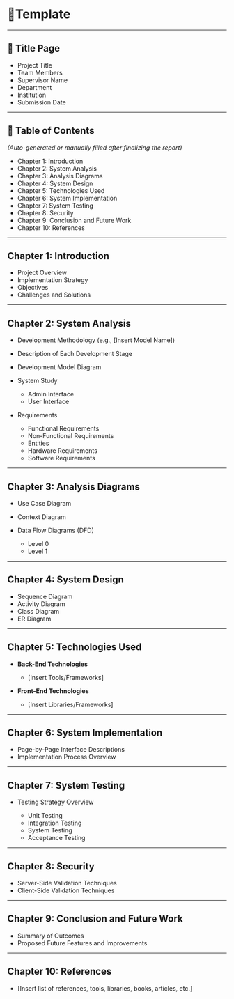 
# 📘Template

---

## 🧾 Title Page

* Project Title
* Team Members
* Supervisor Name
* Department
* Institution
* Submission Date

---

## 📑 Table of Contents

*(Auto-generated or manually filled after finalizing the report)*

* Chapter 1: Introduction
* Chapter 2: System Analysis
* Chapter 3: Analysis Diagrams
* Chapter 4: System Design
* Chapter 5: Technologies Used
* Chapter 6: System Implementation
* Chapter 7: System Testing
* Chapter 8: Security
* Chapter 9: Conclusion and Future Work
* Chapter 10: References

---

## Chapter 1: Introduction

* Project Overview
* Implementation Strategy
* Objectives
* Challenges and Solutions

---

## Chapter 2: System Analysis

* Development Methodology (e.g., \[Insert Model Name])
* Description of Each Development Stage
* Development Model Diagram
* System Study

  * Admin Interface
  * User Interface
* Requirements

  * Functional Requirements
  * Non-Functional Requirements
  * Entities
  * Hardware Requirements
  * Software Requirements

---

## Chapter 3: Analysis Diagrams

* Use Case Diagram
* Context Diagram
* Data Flow Diagrams (DFD)

  * Level 0
  * Level 1

---

## Chapter 4: System Design

* Sequence Diagram
* Activity Diagram
* Class Diagram
* ER Diagram

---

## Chapter 5: Technologies Used

* **Back-End Technologies**

  * \[Insert Tools/Frameworks]
* **Front-End Technologies**

  * \[Insert Libraries/Frameworks]

---

## Chapter 6: System Implementation

* Page-by-Page Interface Descriptions
* Implementation Process Overview

---

## Chapter 7: System Testing

* Testing Strategy Overview

  * Unit Testing
  * Integration Testing
  * System Testing
  * Acceptance Testing

---

## Chapter 8: Security

* Server-Side Validation Techniques
* Client-Side Validation Techniques

---

## Chapter 9: Conclusion and Future Work

* Summary of Outcomes
* Proposed Future Features and Improvements

---

## Chapter 10: References

* \[Insert list of references, tools, libraries, books, articles, etc.]
